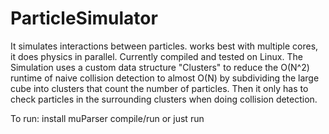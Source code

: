 # ParticleSimulator
It simulates interactions between particles. works best with multiple cores, it does physics in parallel.
Currently compiled and tested on Linux.
The Simulation uses a custom data structure "Clusters" to reduce the O(N^2) runtime of naive collision detection to almost O(N) by subdividing the large cube into clusters that count the number of particles. Then it only has to check particles in the surrounding clusters when doing collision detection.

To run:
install muParser
compile/run or just run
